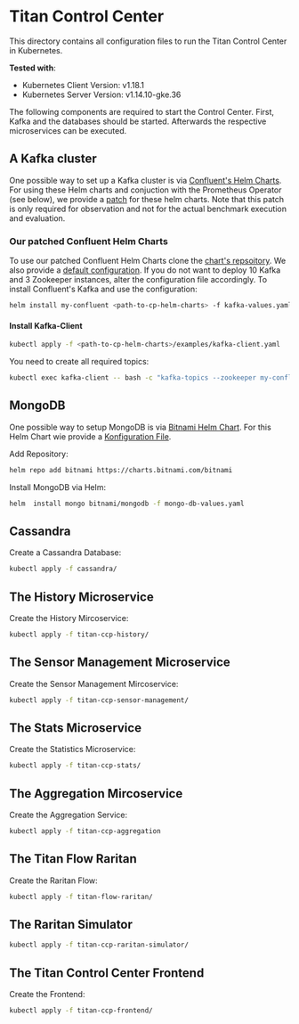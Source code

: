 # Titan Control Center

This directory contains all configuration files to run the Titan Control Center in Kubernetes.

**Tested with**:

- Kubernetes Client Version: v1.18.1
- Kubernetes Server Version: v1.14.10-gke.36

The following components are required to start the Control Center.
First, Kafka and the databases should be started. Afterwards the respective microservices can be executed.

## A Kafka cluster

One possible way to set up a Kafka cluster is via [Confluent's Helm Charts](https://github.com/confluentinc/cp-helm-charts).
For using these Helm charts and conjuction with the Prometheus Operator (see
below), we provide a [patch](https://github.com/SoerenHenning/cp-helm-charts)
for these helm charts. Note that this patch is only required for observation and
not for the actual benchmark execution and evaluation.

### Our patched Confluent Helm Charts

To use our patched Confluent Helm Charts clone the
[chart's repsoitory](https://github.com/SoerenHenning/cp-helm-charts). We also
provide a [default configuration](infrastructure/kafka/values.yaml). If you do
not want to deploy 10 Kafka and 3 Zookeeper instances, alter the configuration
file accordingly. To install Confluent's Kafka and use the configuration:

```sh
helm install my-confluent <path-to-cp-helm-charts> -f kafka-values.yaml
```

#### Install Kafka-Client

```sh
kubectl apply -f <path-to-cp-helm-charts>/examples/kafka-client.yaml
```

You need to create all required topics:

```sh
kubectl exec kafka-client -- bash -c "kafka-topics --zookeeper my-confluent-cp-zookeeper:2181 --create --topic hourofweek --partitions 3 --replication-factor 1; kafka-topics --zookeeper my-confluent-cp-zookeeper:2181 --create --topic hourofday --partitions 3 --replication-factor 1; kafka-topics --zookeeper my-confluent-cp-zookeeper:2181 --create --topic dayofweek --partitions 3 --replication-factor 1; kafka-topics --zookeeper my-confluent-cp-zookeeper:2181 --create --topic aggregation-feedback --partitions 3 --replication-factor 1; kafka-topics --zookeeper my-confluent-cp-zookeeper:2181 --create --topic input --partitions 3 --replication-factor 1; kafka-topics --zookeeper my-confluent-cp-zookeeper:2181 --create --topic configuration --partitions 1 --replication-factor 1; kafka-topics --zookeeper my-confluent-cp-zookeeper:2181 --create --topic output --partitions 3 --replication-factor 1"
```

## MongoDB

One possible way to setup MongoDB is via [Bitnami Helm Chart](https://github.com/bitnami/charts/tree/master/bitnami/mongodb). For this Helm Chart wie provide a [Konfiguration File](mongo-db-values.yaml).

Add Repository:

```sh
helm repo add bitnami https://charts.bitnami.com/bitnami
```

Install MongoDB via Helm:

```sh
helm  install mongo bitnami/mongodb -f mongo-db-values.yaml
```

## Cassandra

Create a Cassandra Database:

```sh
kubectl apply -f cassandra/
```

## The History Microservice

Create the History Mircoservice:

```sh
kubectl apply -f titan-ccp-history/
```

## The Sensor Management Microservice

Create the Sensor Management Mircoservice:

```sh
kubectl apply -f titan-ccp-sensor-management/
```

## The Stats Microservice

Create the Statistics Microservice:

```sh
kubectl apply -f titan-ccp-stats/
```

## The Aggregation Mircoservice

Create the Aggregation Service:

```sh
kubectl apply -f titan-ccp-aggregation
```

## The Titan Flow Raritan

Create the Raritan Flow:

```sh
kubectl apply -f titan-flow-raritan/
```

## The Raritan Simulator

```sh
kubectl apply -f titan-ccp-raritan-simulator/
```

## The Titan Control Center Frontend

Create the Frontend:

```sh
kubectl apply -f titan-ccp-frontend/
```
